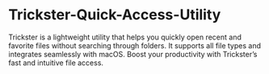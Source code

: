 # Trickster-Quick-Access-Utility
Trickster is a lightweight utility that helps you quickly open recent and favorite files without searching through folders. It supports all file types and integrates seamlessly with macOS. Boost your productivity with Trickster’s fast and intuitive file access.
